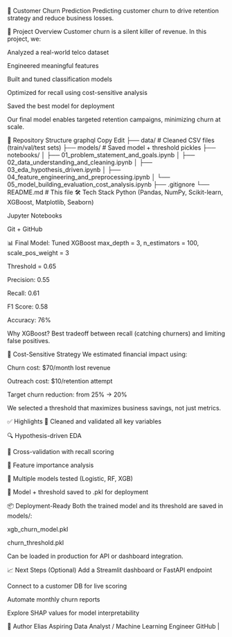 🧠 Customer Churn Prediction
Predicting customer churn to drive retention strategy and reduce business losses.

🚀 Project Overview
Customer churn is a silent killer of revenue. In this project, we:

Analyzed a real-world telco dataset

Engineered meaningful features

Built and tuned classification models

Optimized for recall using cost-sensitive analysis

Saved the best model for deployment

Our final model enables targeted retention campaigns, minimizing churn at scale.

📂 Repository Structure
graphql
Copy
Edit
├── data/                          # Cleaned CSV files (train/val/test sets)
├── models/                        # Saved model + threshold pickles
├── notebooks/
│   ├── 01_problem_statement_and_goals.ipynb
│   ├── 02_data_understanding_and_cleaning.ipynb
│   ├── 03_eda_hypothesis_driven.ipynb
│   ├── 04_feature_engineering_and_preprocessing.ipynb
│   └── 05_model_building_evaluation_cost_analysis.ipynb
├── .gitignore
└── README.md                      # This file
🛠️ Tech Stack
Python (Pandas, NumPy, Scikit-learn, XGBoost, Matplotlib, Seaborn)

Jupyter Notebooks

Git + GitHub

📊 Final Model: Tuned XGBoost
max_depth = 3, n_estimators = 100, scale_pos_weight = 3

Threshold = 0.65

Precision: 0.55

Recall: 0.61

F1 Score: 0.58

Accuracy: 76%

Why XGBoost? Best tradeoff between recall (catching churners) and limiting false positives.

💸 Cost-Sensitive Strategy
We estimated financial impact using:

Churn cost: $70/month lost revenue

Outreach cost: $10/retention attempt

Target churn reduction: from 25% → 20%

We selected a threshold that maximizes business savings, not just metrics.

✅ Highlights
🧼 Cleaned and validated all key variables

🔍 Hypothesis-driven EDA

🔁 Cross-validation with recall scoring

🧠 Feature importance analysis

🧪 Multiple models tested (Logistic, RF, XGB)

💾 Model + threshold saved to .pkl for deployment

📦 Deployment-Ready
Both the trained model and its threshold are saved in models/:

xgb_churn_model.pkl

churn_threshold.pkl

Can be loaded in production for API or dashboard integration.

📈 Next Steps (Optional)
Add a Streamlit dashboard or FastAPI endpoint

Connect to a customer DB for live scoring

Automate monthly churn reports

Explore SHAP values for model interpretability

👤 Author
Elias
Aspiring Data Analyst / Machine Learning Engineer
GitHub |


